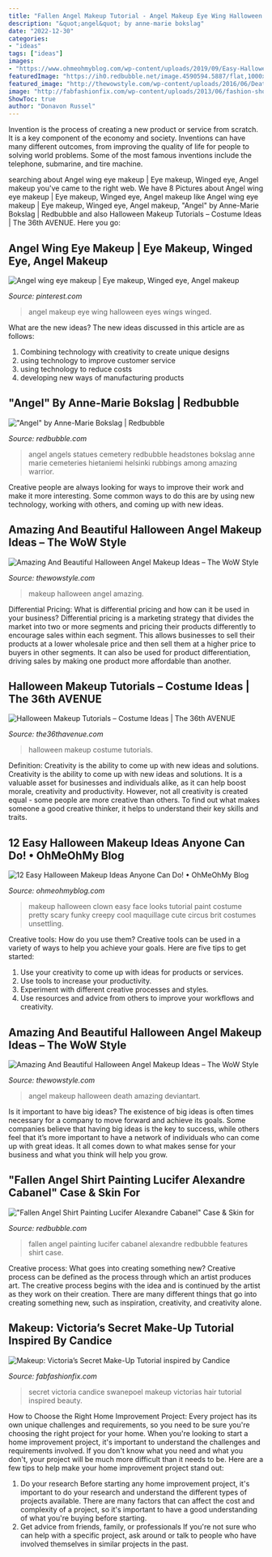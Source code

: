 ```yaml
---
title: "Fallen Angel Makeup Tutorial - Angel Makeup Eye Wing Halloween Eyes Wings Winged"
description: "&quot;angel&quot; by anne-marie bokslag"
date: "2022-12-30"
categories:
- "ideas"
tags: ["ideas"]
images:
- "https://www.ohmeohmyblog.com/wp-content/uploads/2019/09/Easy-Halloween-Makeup-Ideas-10.jpg"
featuredImage: "https://ih0.redbubble.net/image.4590594.5887/flat,1000x1000,075,f.jpg"
featured_image: "http://thewowstyle.com/wp-content/uploads/2016/06/Death-Angel-Halloween-Makeup.jpg"
image: "http://fabfashionfix.com/wp-content/uploads/2013/06/fashion-show-candice-swanepoel-hair-makeup-victorias-secret-hi-res-victoria-secret-1961528895.jpg"
ShowToc: true
author: "Donavon Russel"
---
```



Invention is the process of creating a new product or service from scratch. It is a key component of the economy and society. Inventions can have many different outcomes, from improving the quality of life for people to solving world problems. Some of the most famous inventions include the telephone, submarine, and tire machine.

	

		
searching about Angel wing eye makeup | Eye makeup, Winged eye, Angel makeup you've came to the right web. We have 8 Pictures about Angel wing eye makeup | Eye makeup, Winged eye, Angel makeup like Angel wing eye makeup | Eye makeup, Winged eye, Angel makeup, &quot;Angel&quot; by Anne-Marie Bokslag | Redbubble and also Halloween Makeup Tutorials – Costume Ideas | The 36th AVENUE. Here you go:
		
    
## Angel Wing Eye Makeup | Eye Makeup, Winged Eye, Angel Makeup

<img loading=lazy src="https://i.pinimg.com/736x/87/e3/4b/87e34b3378d489ba27fba3b0f5a327f4--halloween-make-up-halloween-.jpg" onerror="this.onerror=null;this.src='https://tse2.mm.bing.net/th?id=OIP.uCU0LiqSCjMidwTGzpR5bwHaJ4&amp;pid=15.1';" alt="Angel wing eye makeup | Eye makeup, Winged eye, Angel makeup">

_Source: pinterest.com_

>angel makeup eye wing halloween eyes wings winged. 

	

What are the new ideas?
The new ideas discussed in this article are as follows:
1. Combining technology with creativity to create unique designs 
2. using technology to improve customer service 
3. using technology to reduce costs 
4. developing new ways of manufacturing products 

    
## &quot;Angel&quot; By Anne-Marie Bokslag | Redbubble

<img loading=lazy src="https://ih0.redbubble.net/image.4590594.5887/flat,1000x1000,075,f.jpg" onerror="this.onerror=null;this.src='https://tse1.mm.bing.net/th?id=OIP.Ppi5ah8rg2wWvk1I7Yp65gHaL3&amp;pid=15.1';" alt="&quot;Angel&quot; by Anne-Marie Bokslag | Redbubble">

_Source: redbubble.com_

>angel angels statues cemetery redbubble headstones bokslag anne marie cemeteries hietaniemi helsinki rubbings among amazing warrior. 

	

Creative people are always looking for ways to improve their work and make it more interesting. Some common ways to do this are by using new technology, working with others, and coming up with new ideas.

    
## Amazing And Beautiful Halloween Angel Makeup Ideas – The WoW Style

<img loading=lazy src="http://thewowstyle.com/wp-content/uploads/2016/06/Black-Angel-Halloween-Makeup.jpg" onerror="this.onerror=null;this.src='https://tse3.mm.bing.net/th?id=OIP.7NLl5Ph2wPJ6R3qxZkWeigHaLH&amp;pid=15.1';" alt="Amazing And Beautiful Halloween Angel Makeup Ideas – The WoW Style">

_Source: thewowstyle.com_

>makeup halloween angel amazing. 

	

Differential Pricing: What is differential pricing and how can it be used in your business?
Differential pricing is a marketing strategy that divides the market into two or more segments and pricing their products differently to encourage sales within each segment. This allows businesses to sell their products at a lower wholesale price and then sell them at a higher price to buyers in other segments. It can also be used for product differentiation, driving sales by making one product more affordable than another.

    
## Halloween Makeup Tutorials – Costume Ideas | The 36th AVENUE

<img loading=lazy src="https://stayglam.com/wp-content/uploads/2017/08/bangtsikitsiki-resize.jpg" onerror="this.onerror=null;this.src='https://tse2.mm.bing.net/th?id=OIP.So9IyY4Nujynl1YPCJn6LQHaH5&amp;pid=15.1';" alt="Halloween Makeup Tutorials – Costume Ideas | The 36th AVENUE">

_Source: the36thavenue.com_

>halloween makeup costume tutorials. 

	

Definition: Creativity is the ability to come up with new ideas and solutions.
Creativity is the ability to come up with new ideas and solutions. It is a valuable asset for businesses and individuals alike, as it can help boost morale, creativity and productivity. However, not all creativity is created equal - some people are more creative than others. To find out what makes someone a good creative thinker, it helps to understand their key skills and traits.

    
## 12 Easy Halloween Makeup Ideas Anyone Can Do! • OhMeOhMy Blog

<img loading=lazy src="https://www.ohmeohmyblog.com/wp-content/uploads/2019/09/Easy-Halloween-Makeup-Ideas-10.jpg" onerror="this.onerror=null;this.src='https://tse1.mm.bing.net/th?id=OIP.OpoCzrNr-uFShs7Dr_vB7wHaH9&amp;pid=15.1';" alt="12 Easy Halloween Makeup Ideas Anyone Can Do! • OhMeOhMy Blog">

_Source: ohmeohmyblog.com_

>makeup halloween clown easy face looks tutorial paint costume pretty scary funky creepy cool maquillage cute circus brit costumes unsettling. 

	

Creative tools: How do you use them?
Creative tools can be used in a variety of ways to help you achieve your goals. Here are five tips to get started: 
1. Use your creativity to come up with ideas for products or services.
2. Use tools to increase your productivity.
3. Experiment with different creative processes and styles.
4. Use resources and advice from others to improve your workflows and creativity.

    
## Amazing And Beautiful Halloween Angel Makeup Ideas – The WoW Style

<img loading=lazy src="http://thewowstyle.com/wp-content/uploads/2016/06/Death-Angel-Halloween-Makeup.jpg" onerror="this.onerror=null;this.src='https://tse4.mm.bing.net/th?id=OIP.SqIVEdI26CIcBUqRTDFE1QHaJ4&amp;pid=15.1';" alt="Amazing And Beautiful Halloween Angel Makeup Ideas – The WoW Style">

_Source: thewowstyle.com_

>angel makeup halloween death amazing deviantart. 

	

Is it important to have big ideas?
The existence of big ideas is often times necessary for a company to move forward and achieve its goals. Some companies believe that having big ideas is the key to success, while others feel that it’s more important to have a network of individuals who can come up with great ideas. It all comes down to what makes sense for your business and what you think will help you grow.

    
## &quot;Fallen Angel Shirt Painting Lucifer Alexandre Cabanel&quot; Case &amp; Skin For

<img loading=lazy src="https://ih1.redbubble.net/image.913626781.2995/pad,750x1000,f8f8f8.jpg" onerror="this.onerror=null;this.src='https://tse3.mm.bing.net/th?id=OIP.yWp6mneS4dj-2EWB8niQhAHaJ4&amp;pid=15.1';" alt="&quot;Fallen Angel Shirt Painting Lucifer Alexandre Cabanel&quot; Case &amp; Skin for">

_Source: redbubble.com_

>fallen angel painting lucifer cabanel alexandre redbubble features shirt case. 

	

Creative process: What goes into creating something new?
Creative process can be defined as the process through which an artist produces art. The creative process begins with the idea and is continued by the artist as they work on their creation. There are many different things that go into creating something new, such as inspiration, creativity, and creativity alone.

    
## Makeup: Victoria’s Secret Make-Up Tutorial Inspired By Candice

<img loading=lazy src="http://fabfashionfix.com/wp-content/uploads/2013/06/fashion-show-candice-swanepoel-hair-makeup-victorias-secret-hi-res-victoria-secret-1961528895.jpg" onerror="this.onerror=null;this.src='https://tse4.mm.bing.net/th?id=OIP.UCDA_AtVBQ6s9UYupum1tgHaLH&amp;pid=15.1';" alt="Makeup: Victoria’s Secret Make-Up Tutorial inspired by Candice">

_Source: fabfashionfix.com_

>secret victoria candice swanepoel makeup victorias hair tutorial inspired beauty. 

	

How to Choose the Right Home Improvement Project: Every project has its own unique challenges and requirements, so you need to be sure you're choosing the right project for your home.
When you're looking to start a home improvement project, it's important to understand the challenges and requirements involved. If you don't know what you need and what you don't, your project will be much more difficult than it needs to be. Here are a few tips to help make your home improvement project stand out:
1. Do your research
Before starting any home improvement project, it's important to do your research and understand the different types of projects available. There are many factors that can affect the cost and complexity of a project, so it's important to have a good understanding of what you're buying before starting.
2. Get advice from friends, family, or professionals
If you're not sure who can help with a specific project, ask around or talk to people who have involved themselves in similar projects in the past.

